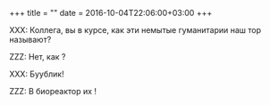 +++
title = ""
date = 2016-10-04T22:06:00+03:00
+++

XXX: Коллега, вы в курсе, как эти немытые гуманитарии наш тор называют?


ZZZ: Нет, как ?


XXX: Буублик!


ZZZ: В биореактор их !


